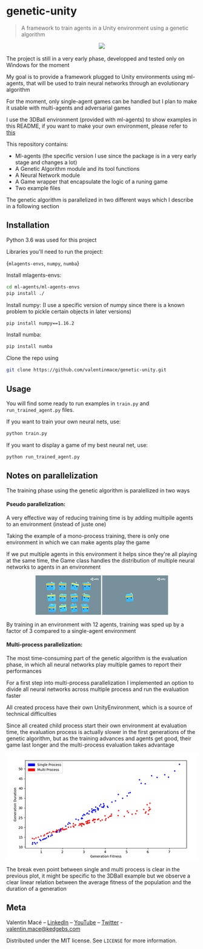 # genetic-unity
>A framework to train agents in a Unity environment using a genetic algorithm

<p align="center">
  <img src="./animation.gif">
</p>

The project is still in a very early phase, developped and tested only on Windows for the moment

My goal is to provide a framework plugged to Unity environments using ml-agents, that will be used to train neural networks through an evolutionary algorithm

For the moment, only single-agent games can be handled but I plan to make it usable with multi-agents and adversarial games

I use the 3DBall environment (provided with ml-agents) to show examples in this README, if you want to make your own environment, please refer to [this](https://github.com/Unity-Technologies/ml-agents)

This repository contains:
- Ml-agents (the specific version I use since the package is in a very early stage and changes a lot)
- A Genetic Algorithm module and its tool functions
- A Neural Network module
- A Game wrapper that encapsulate the logic of a runing game
- Two example files

The genetic algorithm is parallelized in two different ways which I describe in a following section


## Installation

Python 3.6 was used for this project

Libraries you'll need to run the project:

{``mlagents-envs``, ``numpy``, ``numba``}

Install mlagents-envs:
```sh
cd ml-agents/ml-agents-envs
pip install ./
```

Install numpy:  (I use a specific version of numpy since there is a known problem to pickle certain objects in later versions)
```sh
pip install numpy==1.16.2
```

Install numba:
```sh
pip install numba
```

Clone the repo using

```sh
git clone https://github.com/valentinmace/genetic-unity.git
```

## Usage

You will find some ready to run examples in ``train.py`` and ``run_trained_agent.py`` files.

If you want to train your own neural nets, use:

```sh
python train.py
```

If you want to display a game of my best neural net, use: 
```sh
python run_trained_agent.py
```

## Notes on parallelization

The training phase using the genetic algorithm is paralellized in two ways

#### Pseudo parallelization:

A very effective way of reducing training time is by adding multipile agents to an environment (instead of juste one)

Taking the example of a mono-process training, there is only one environment in which we can make agents play the game

If we put multiple agents in this environment it helps since they're all playing at the same time, the Game class handles the distribution of multiple neural networks to agents in an environment

<p align="center">
  <img src="./img/pseudo_parallelization.png">
</p>

By training in an environment with 12 agents, training was sped up by a factor of 3 compared to a single-agent environment

#### Multi-process parallelization:

The most time-consuming part of the genetic algorithm is the evaluation phase, in which all neural networks play multiple games to report their performances

For a first step into multi-process parallelization I implemented an option to divide all neural networks across multiple process and run the evaluation faster

All created process have their own UnityEnvironment, which is a source of technical difficulties

Since all created child process start their own environment at evaluation time, the evaluation process is actually slower in the first generations of the genetic algorithm, but as the training advances and agents get good, their game last longer and the multi-process evaluation takes advantage

<p align="center">
  <img src="./img/multi_process_parallelization.png">
</p>

The break even point between single and multi process is clear in the previous plot, it might be specific to the 3DBall example but we observe a clear linear relation between the average fitness of the population and the duration of a generation

## Meta

Valentin Macé – [LinkedIn](https://www.linkedin.com/in/valentin-mac%C3%A9-310683165/) – [YouTube](https://www.youtube.com/channel/UCMIW0JKxoxBDM5yiiF17SrA) – [Twitter](https://twitter.com/ValentinMace) - valentin.mace@kedgebs.com

Distributed under the MIT license. See ``LICENSE`` for more information.
